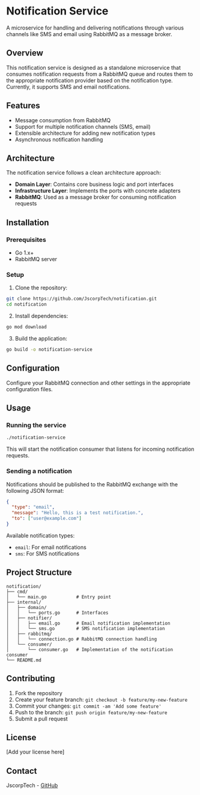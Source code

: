 # Notification Service

A microservice for handling and delivering notifications through various channels like SMS and email using RabbitMQ as a message broker.

## Overview

This notification service is designed as a standalone microservice that consumes notification requests from a RabbitMQ queue and routes them to the appropriate notification provider based on the notification type. Currently, it supports SMS and email notifications.

## Features

- Message consumption from RabbitMQ
- Support for multiple notification channels (SMS, email)
- Extensible architecture for adding new notification types
- Asynchronous notification handling

## Architecture

The notification service follows a clean architecture approach:

- **Domain Layer**: Contains core business logic and port interfaces
- **Infrastructure Layer**: Implements the ports with concrete adapters
- **RabbitMQ**: Used as a message broker for consuming notification requests

## Installation

### Prerequisites

- Go 1.x+
- RabbitMQ server

### Setup

1. Clone the repository:
```bash
git clone https://github.com/JscorpTech/notification.git
cd notification
```

2. Install dependencies:
```bash
go mod download
```

3. Build the application:
```bash
go build -o notification-service
```

## Configuration

Configure your RabbitMQ connection and other settings in the appropriate configuration files.

## Usage

### Running the service

```bash
./notification-service
```

This will start the notification consumer that listens for incoming notification requests.

### Sending a notification

Notifications should be published to the RabbitMQ exchange with the following JSON format:

```json
{
  "type": "email",
  "message": "Hello, this is a test notification.",
  "to": ["user@example.com"]
}
```

Available notification types:
- `email`: For email notifications
- `sms`: For SMS notifications

## Project Structure

```
notification/
├── cmd/
│   └── main.go           # Entry point
├── internal/
│   ├── domain/
│   │   └── ports.go      # Interfaces
│   ├── notifier/
│   │   ├── email.go      # Email notification implementation
│   │   └── sms.go        # SMS notification implementation
│   ├── rabbitmq/
│   │   └── connection.go # RabbitMQ connection handling
│   └── consumer/
│       └── consumer.go   # Implementation of the notification consumer
└── README.md
```

## Contributing

1. Fork the repository
2. Create your feature branch: `git checkout -b feature/my-new-feature`
3. Commit your changes: `git commit -am 'Add some feature'`
4. Push to the branch: `git push origin feature/my-new-feature`
5. Submit a pull request

## License

[Add your license here]

## Contact

JscorpTech - [GitHub](https://github.com/JscorpTech)

